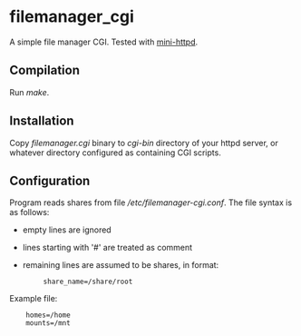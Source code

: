 filemanager_cgi
===============

A simple file manager CGI. Tested with
[mini-httpd](http://www.acme.com/software/mini_httpd/).

Compilation
-----------

Run _make_.

Installation
------------

Copy _filemanager.cgi_ binary to _cgi-bin_ directory of your httpd server,
or whatever directory configured as containing CGI scripts.

Configuration
-------------

Program reads shares from file _/etc/filemanager-cgi.conf_. The
file syntax is as follows:

 * empty lines are ignored
 * lines starting with '#' are treated as comment
 * remaining lines are assumed to be shares, in format:

            share_name=/share/root

Example file:

        homes=/home
        mounts=/mnt

